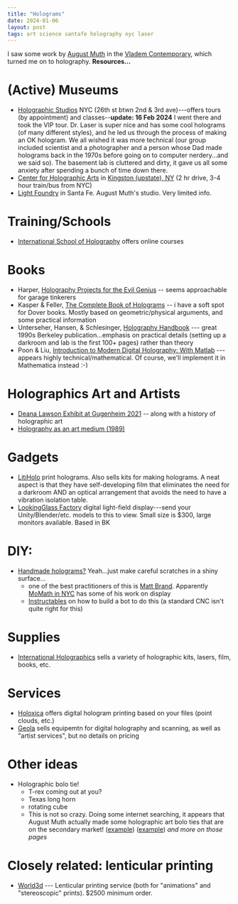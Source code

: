 ```yaml
---
title: "Holograms"
date: 2024-01-06
layout: post
tags: art science santafe holography nyc laser
---
```


I saw some work by [August Muth](https://www.augustmuth.com/about) in the [Vladem Contemporary](https://www.augustmuth.com/about), which turned me on to holography.  **Resources...** 

# (Active) Museums

- [Holographic Studios](https://holographer.com) NYC (26th st btwn 2nd & 3rd ave)---offers tours (by appointment) and classes--**update: 16 Feb 2024** I went there and took the VIP tour.  Dr. Laser is super nice and has some cool holograms (of many different styles), and he led us through the process of making an OK hologram. We all wished it was more technical (our group included scientist and a photographer and a person whose Dad made holograms back in the 1970s before going on to computer nerdery...and we said so).  The basement lab is cluttered and dirty, it gave us all some anxiety after spending a bunch of time down there.  
- [Center for Holographic Arts](http://holocenter.org/) in [Kingston (upstate), NY](https://maps.app.goo.gl/j8iBeavh2YxUffMx8) (2 hr drive, 3-4 hour train/bus from NYC)
- [Light Foundry](https://www.facebook.com/thelightfoundryinc) in Santa Fe. August Muth's studio.  Very limited info.

# Training/Schools

- [International School of Holography](https://www.internationalschoolofholography.com) offers online courses

# Books

- Harper, [Holography Projects for the Evil Genius](https://amzn.to/3tI1mr1) -- seems approachable for garage tinkerers
- Kasper & Feller, [The Complete Book of Holograms](https://amzn.to/3TLMnHl) -- i have a soft spot for Dover books.  Mostly based on geometric/physical arguments, and some practical information
- Unterseher, Hansen, & Schlesinger, [Holography Handbook](https://amzn.to/48kO5E7) --- great 1990s Berkeley publication...emphasis on practical details (setting up a darkroom and lab is the first 100+ pages) rather than theory
- Poon & Liu, [Introduction to Modern Digital Holography: With Matlab](https://amzn.to/3S5VpO7) --- appears highly technical/mathematical.  Of course, we'll implement it in Mathematica instead :-) 

# Holographics Art and Artists

- [Deana Lawson Exhibit at Gugenheim  2021](https://www.guggenheim.org/articles/checklist/holography-how-artists-sculpt-with-light-space-and-time) -- along with a history of holographic art
- [Holography as an art medium (1989)](https://www.jstor.org/stable/i270951?mag=the-rise-and-fall-of-hologram-art)


# Gadgets

- [LitiHolo](https://www.litiholo.com/3d-hologram-printer.html) print holograms.  Also sells kits for making holograms. A neat aspect is that they have self-developing film that eliminates the need for a darkroom AND an optical arrangement that avoids the need to have a vibration isolation table.
- [LookingGlass Factory](https://lookingglassfactory.com) digital light-field display---send your Unity/Blender/etc. models to this to view.  Small size is $300, large monitors available. Based in BK

# DIY:
- [Handmade holograms?](https://www.youtube.com/watch?v=sv-38lwV6vc) Yeah...just make careful scratches in a shiny surface...
    - one of the best practitioners of this is [Matt Brand](http://zintaglio.com).  Apparently [MoMath in NYC](http://zintaglio.com/where.html) has some of his work on display  
    - [Instructables](https://www.instructables.com/The-Scribe-bot-a-Machine-to-Create-Scratch-Hologra/) on how to build a bot to do this (a standard CNC isn't quite right for this)

# Supplies
- [International Holographics](https://www.integraf.com) sells a variety of holographic kits, lasers, film, books, etc.

# Services
- [Holoxica](https://www.holoxica.com/digital-hologram-tech) offers digital hologram printing based on your files (point clouds, etc.)
- [Geola](https://www.geola.com/product/digital-holography-ilumogram/) sells equipemtn for digital holography and scanning, as well as "artist services", but no details on pricing

# Other ideas

- Holographic bolo tie! 
    - T-rex coming out at you?
    - Texas long horn
    - rotating cube
    - This is not so crazy.  Doing some internet searching, it appears that August Muth actually made some holographic art bolo ties that are on the secondary market! ([example](https://www.worthpoint.com/worthopedia/hologram-august-muth-bolo-tie-1943810215)) ([example](https://www.worthpoint.com/worthopedia/hologram-august-muth-bolo-tie-1943807840)) *and more on those pages*

# Closely related: lenticular printing

- [World3d](https://world3d.com/lenticular-design-guide/ ) --- Lenticular printing service (both for "animations" and "stereoscopic" prints). $2500 minimum order.
